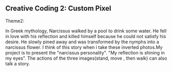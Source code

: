 ## Creative Coding 2: Custom Pixel

Theme2:

In Greek mythology, Narcissus walked by a pool to drink some water. He fell in love with his reflection and killed himself because he could not satisfy his desire. He slowly pined away and was transformed by the nymphs into a narcissus flower. I think of this story when i take these inverted photos.My project is to present the "narcissus personality". "My reflection is shining in my eyes". The actions of the three images(stand, move , then walk) can also talk a story.






